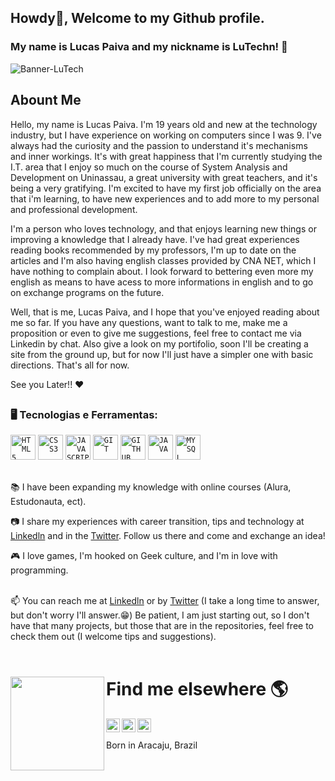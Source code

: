 ## Howdy👋, Welcome to my Github profile.
### My name is Lucas Paiva and my nickname is LuTechn! 🤖
<img src="https://i.ibb.co/k0Brp84/banner-Lu-Tech.jpg" alt="Banner-LuTech">


## Abount Me

Hello, my name is Lucas Paiva. I'm 19 years old and new at the technology industry, but I have experience on working on computers since I was 9. I've always had the curiosity and the passion to understand it's mechanisms and inner workings. 
  It's with great happiness that I'm currently studying the I.T. area that I enjoy so much on the course of System Analysis and Development on Uninassau, a great university with great teachers, and it's being a very gratifying.
  I'm excited to have my first job officially on the area that i'm learning, to have new experiences and to add more to my personal and professional development.

 I'm a person who loves technology, and that enjoys learning new things or improving a knowledge that I already have. I've had great experiences reading books recommended by my professors, I'm up to date on the articles and I'm also having english classes provided by CNA NET, which I have nothing to complain about. I look forward to bettering even more my english as means to have acess to more informations in english and to go on exchange programs on the future.

  Well, that is me, Lucas Paiva, and I hope that you've enjoyed reading about me so far. If you have any questions, want to talk to me, make me a proposition or even to give me suggestions, feel free to contact me via Linkedin by chat. Also give a look on my portifolio, soon I'll be creating a site from the ground up, but for now I'll just have a simpler one with basic directions.
 That's all for now.

See you Later!! ♥
<br>

##

### 🖥️ Tecnologias e Ferramentas: 
<!--<img width="300px" align="right" src="">-->
<code><img width="40px" src="https://cdn.jsdelivr.net/gh/devicons/devicon/icons/html5/html5-original-wordmark.svg" title = "HTML5"/></code>
<code><img width="40px" src="https://cdn.jsdelivr.net/gh/devicons/devicon/icons/css3/css3-original-wordmark.svg" title = "CSS3"/></code>
<code><img width="40px" src="https://cdn.jsdelivr.net/gh/devicons/devicon/icons/javascript/javascript-original.svg" title = "JAVASCRIPT"/></code>
<code><img width="40px" src="https://cdn.jsdelivr.net/gh/devicons/devicon/icons/git/git-original.svg" title = "GIT"/></code>
<code><img width="40px" src="https://cdn.jsdelivr.net/gh/devicons/devicon/icons/github/github-original.svg" title = "GITHUB"/></code>
<code><img width="40px" src="https://cdn.jsdelivr.net/gh/devicons/devicon/icons/java/java-original.svg" title = "JAVA"/></code>
<code><img width="40px" src="https://cdn.jsdelivr.net/gh/devicons/devicon/icons/mysql/mysql-original.svg" title = "MYSQL"/></code>
<br>
<br>

<div display="inline-block">
 <!--<p align="left">🤿 I am part of the students at <a href="https://www.alura.com.br/">Alura</a>;</p>-->
 <p align="left">📚 I have been expanding my knowledge with online courses (Alura, Estudonauta, ect).</p>
 <p align="left">📷 I share my experiences with career transition, tips and technology at <a href="https://www.linkedin.com/in/lucaspaivaso/">Linkedln</a> and in the <a href="https://twitter.com/LuTechn">Twitter</a>. Follow us there and come and exchange an idea!</p>
 <p align="left">🎮 I love games, I'm hooked on Geek culture, and I'm in love with programming.</p>
</div>
<br>
📫 You can reach me at <a href="https://www.linkedin.com/in/lucaspaivaso/">Linkedln</a> or by <a href="https://twitter.com/LuTechn">Twitter</a> (I take a long time to answer, but don't worry I'll answer.😁) Be patient, I am just starting out, so I don't have that many projects, but those that are in the repositories, feel free to check them out (I welcome tips and suggestions).
<br>
<br>
<div dsplay="inline-block">
 <a href="https://beacons.ai/lutechn"><img align="left" width="150" height="150" src="https://i.ibb.co/FV747kB/octocat-1661920177928.png"></a>
 
 <h1 align="left"> Find me elsewhere 🌎</h1>
 <a href="https://www.instagram.com/LuTechn/" target="_blank"><img align="left" alt="Instagram" width="22px" src="" />
<a href="https://twitter.com/LuTechn" target="_blank"><img align="left" alt="Twitter" width="22px" src="" />
<a href="https://www.linkedin.com/in/lucaspaivaso/" target="_blank"><img align="left" alt="LinkedIn" width="22px" src="" /></a>

</div>
<br>
<br>
Born in Aracaju, Brazil
